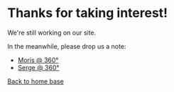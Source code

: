 # Thanks for taking interest!

We're still working on our site.

In the meanwhile, please drop us a note:

- [Moris @ 360&deg;](mailto:moris.oz@gmail.com)
- [Serge @ 360&deg;](mailto:sergekrul@gmail.com)

[Back to home base](/360)
